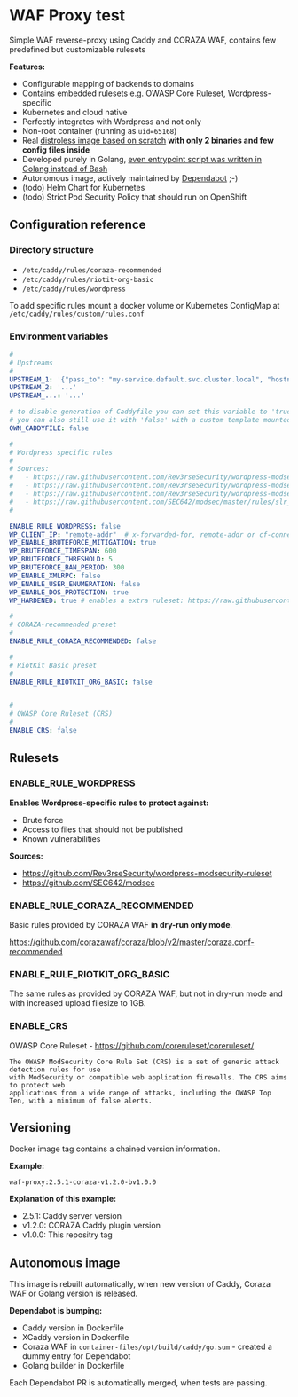 WAF Proxy test
=========

Simple WAF reverse-proxy using Caddy and CORAZA WAF, contains few predefined but customizable rulesets

**Features:**
- Configurable mapping of backends to domains
- Contains embedded rulesets e.g. OWASP Core Ruleset, Wordpress-specific
- Kubernetes and cloud native
- Perfectly integrates with Wordpress and not only
- Non-root container (running as `uid=65168`)
- Real [distroless image based on scratch](https://hub.docker.com/_/scratch) **with only 2 binaries and few config files inside**
- Developed purely in Golang, [even entrypoint script was written in Golang instead of Bash](container-files/opt/build/entrypoint/entrypoint.go)
- Autonomous image, actively maintained by [Dependabot](https://github.com/dependabot) ;-)
- (todo) Helm Chart for Kubernetes
- (todo) Strict Pod Security Policy that should run on OpenShift


Configuration reference
-----------------------

### Directory structure

- `/etc/caddy/rules/coraza-recommended`
- `/etc/caddy/rules/riotit-org-basic`
- `/etc/caddy/rules/wordpress`

To add specific rules mount a docker volume or Kubernetes ConfigMap at `/etc/caddy/rules/custom/rules.conf`

### Environment variables

```yaml
#
# Upstreams
#
UPSTREAM_1: '{"pass_to": "my-service.default.svc.cluster.local", "hostname": "wordpress.org"}'
UPSTREAM_2: '...'
UPSTREAM_...: '...'

# to disable generation of Caddyfile you can set this variable to 'true' and mount Caddyfile under "/etc/caddy/Caddyfile"
# you can also still use it with 'false' with a custom template mounted under "/etc/caddy/Caddyfile.j2"
OWN_CADDYFILE: false

#
# Wordpress specific rules
#
# Sources:
#   - https://raw.githubusercontent.com/Rev3rseSecurity/wordpress-modsecurity-ruleset/master/02-INITIALIZATION.conf
#   - https://raw.githubusercontent.com/Rev3rseSecurity/wordpress-modsecurity-ruleset/master/03-BRUTEFORCE.conf
#   - https://raw.githubusercontent.com/Rev3rseSecurity/wordpress-modsecurity-ruleset/master/04-EVENTS.conf
#   - https://raw.githubusercontent.com/SEC642/modsec/master/rules/slr_rules/modsecurity_crs_46_slr_et_wordpress_attacks.conf
#

ENABLE_RULE_WORDPRESS: false
WP_CLIENT_IP: "remote-addr"  # x-forwarded-for, remote-addr or cf-connecting-ip
WP_ENABLE_BRUTEFORCE_MITIGATION: true
WP_BRUTEFORCE_TIMESPAN: 600
WP_BRUTEFORCE_THRESHOLD: 5
WP_BRUTEFORCE_BAN_PERIOD: 300
WP_ENABLE_XMLRPC: false
WP_ENABLE_USER_ENUMERATION: false
WP_ENABLE_DOS_PROTECTION: true
WP_HARDENED: true # enables a extra ruleset: https://raw.githubusercontent.com/Rev3rseSecurity/wordpress-modsecurity-ruleset/master/05-HARDENING.conf

#
# CORAZA-recommended preset
#
ENABLE_RULE_CORAZA_RECOMMENDED: false

#
# RiotKit Basic preset
#
ENABLE_RULE_RIOTKIT_ORG_BASIC: false


#
# OWASP Core Ruleset (CRS)
#
ENABLE_CRS: false
```


Rulesets
--------

### ENABLE_RULE_WORDPRESS

**Enables Wordpress-specific rules to protect against:**
- Brute force
- Access to files that should not be published
- Known vulnerabilities

**Sources:**
- https://github.com/Rev3rseSecurity/wordpress-modsecurity-ruleset
- https://github.com/SEC642/modsec


### ENABLE_RULE_CORAZA_RECOMMENDED

Basic rules provided by CORAZA WAF **in dry-run only mode**.

https://github.com/corazawaf/coraza/blob/v2/master/coraza.conf-recommended

### ENABLE_RULE_RIOTKIT_ORG_BASIC

The same rules as provided by CORAZA WAF, but not in dry-run mode and with increased upload filesize to 1GB.

### ENABLE_CRS

OWASP Core Ruleset - https://github.com/coreruleset/coreruleset/

```
The OWASP ModSecurity Core Rule Set (CRS) is a set of generic attack detection rules for use 
with ModSecurity or compatible web application firewalls. The CRS aims to protect web 
applications from a wide range of attacks, including the OWASP Top Ten, with a minimum of false alerts.
```

Versioning
----------

Docker image tag contains a chained version information.

**Example:**

`waf-proxy:2.5.1-coraza-v1.2.0-bv1.0.0`

**Explanation of this example:**
- 2.5.1: Caddy server version
- v1.2.0: CORAZA Caddy plugin version
- v1.0.0: This repositry tag

Autonomous image
----------------

This image is rebuilt automatically, when new version of Caddy, Coraza WAF or Golang version is released.

**Dependabot is bumping:**
- Caddy version in Dockerfile
- XCaddy version in Dockerfile
- Coraza WAF in `container-files/opt/build/caddy/go.sum` - created a dummy entry for Dependabot
- Golang builder in Dockerfile

Each Dependabot PR is automatically merged, when tests are passing.
